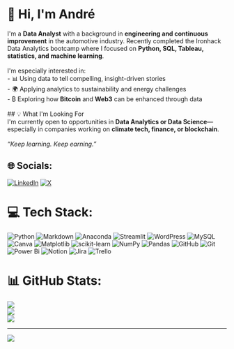 # 👋 Hi, I'm André <br>
I'm a **Data Analyst** with a background in **engineering and continuous improvement** in the automotive industry. Recently completed the Ironhack Data Analytics bootcamp where I focused on **Python, SQL, Tableau, statistics, and machine learning**.<br><br>I'm especially interested in:<br>- 📊 Using data to tell compelling, insight-driven stories<br>- 🌍 Applying analytics to sustainability and energy challenges<br>- ₿ Exploring how **Bitcoin** and **Web3** can be enhanced through data<br><br>## 💡 What I'm Looking For<br>I'm currently open to opportunities in **Data Analytics or Data Science**—especially in companies working on **climate tech, finance, or blockchain**.<br><br>*“Keep learning. Keep earning.”*<br>


## 🌐 Socials:
[![LinkedIn](https://img.shields.io/badge/LinkedIn-%230077B5.svg?logo=linkedin&logoColor=white)](https://linkedin.com/in/andrebarros-data) [![X](https://img.shields.io/badge/X-black.svg?logo=X&logoColor=white)](https://x.com/aprendizdcripto) 

# 💻 Tech Stack:
![Python](https://img.shields.io/badge/python-3670A0?style=for-the-badge&logo=python&logoColor=ffdd54) ![Markdown](https://img.shields.io/badge/markdown-%23000000.svg?style=for-the-badge&logo=markdown&logoColor=white) ![Anaconda](https://img.shields.io/badge/Anaconda-%2344A833.svg?style=for-the-badge&logo=anaconda&logoColor=white) ![Streamlit](https://img.shields.io/badge/Streamlit-%23FE4B4B.svg?style=for-the-badge&logo=streamlit&logoColor=white) ![WordPress](https://img.shields.io/badge/WordPress-%23117AC9.svg?style=for-the-badge&logo=WordPress&logoColor=white) ![MySQL](https://img.shields.io/badge/mysql-4479A1.svg?style=for-the-badge&logo=mysql&logoColor=white) ![Canva](https://img.shields.io/badge/Canva-%2300C4CC.svg?style=for-the-badge&logo=Canva&logoColor=white) ![Matplotlib](https://img.shields.io/badge/Matplotlib-%23ffffff.svg?style=for-the-badge&logo=Matplotlib&logoColor=black) ![scikit-learn](https://img.shields.io/badge/scikit--learn-%23F7931E.svg?style=for-the-badge&logo=scikit-learn&logoColor=white) ![NumPy](https://img.shields.io/badge/numpy-%23013243.svg?style=for-the-badge&logo=numpy&logoColor=white) ![Pandas](https://img.shields.io/badge/pandas-%23150458.svg?style=for-the-badge&logo=pandas&logoColor=white) ![GitHub](https://img.shields.io/badge/github-%23121011.svg?style=for-the-badge&logo=github&logoColor=white) ![Git](https://img.shields.io/badge/git-%23F05033.svg?style=for-the-badge&logo=git&logoColor=white) ![Power Bi](https://img.shields.io/badge/power_bi-F2C811?style=for-the-badge&logo=powerbi&logoColor=black) ![Notion](https://img.shields.io/badge/Notion-%23000000.svg?style=for-the-badge&logo=notion&logoColor=white) ![Jira](https://img.shields.io/badge/jira-%230A0FFF.svg?style=for-the-badge&logo=jira&logoColor=white) ![Trello](https://img.shields.io/badge/Trello-%23026AA7.svg?style=for-the-badge&logo=Trello&logoColor=white)
# 📊 GitHub Stats:
![](https://github-readme-stats.vercel.app/api?username=andrebarros6&theme=dark&hide_border=false&include_all_commits=false&count_private=false)<br/>
![](https://nirzak-streak-stats.vercel.app/?user=andrebarros6&theme=dark&hide_border=false)<br/>
![](https://github-readme-stats.vercel.app/api/top-langs/?username=andrebarros6&theme=dark&hide_border=false&include_all_commits=false&count_private=false&layout=compact)

---
[![](https://visitcount.itsvg.in/api?id=andrebarros6&icon=0&color=3)](https://visitcount.itsvg.in)

<!-- Proudly created with GPRM ( https://gprm.itsvg.in ) -->
